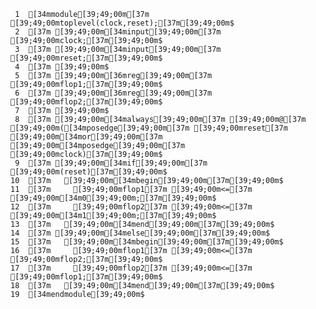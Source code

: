      1	[34mmodule[39;49;00m[37m [39;49;00mtoplevel(clock,reset);[37m[39;49;00m$
     2	[37m [39;49;00m[34minput[39;49;00m[37m [39;49;00mclock;[37m[39;49;00m$
     3	[37m [39;49;00m[34minput[39;49;00m[37m [39;49;00mreset;[37m[39;49;00m$
     4	[37m [39;49;00m$
     5	[37m [39;49;00m[36mreg[39;49;00m[37m [39;49;00mflop1;[37m[39;49;00m$
     6	[37m [39;49;00m[36mreg[39;49;00m[37m [39;49;00mflop2;[37m[39;49;00m$
     7	[37m [39;49;00m$
     8	[37m [39;49;00m[34malways[39;49;00m[37m [39;49;00m@[37m [39;49;00m([34mposedge[39;49;00m[37m [39;49;00mreset[37m [39;49;00m[34mor[39;49;00m[37m [39;49;00m[34mposedge[39;49;00m[37m [39;49;00mclock)[37m[39;49;00m$
     9	[37m [39;49;00m[34mif[39;49;00m[37m [39;49;00m(reset)[37m[39;49;00m$
    10	[37m   [39;49;00m[34mbegin[39;49;00m[37m[39;49;00m$
    11	[37m     [39;49;00mflop1[37m [39;49;00m<=[37m [39;49;00m[34m0[39;49;00m;[37m[39;49;00m$
    12	[37m     [39;49;00mflop2[37m [39;49;00m<=[37m [39;49;00m[34m1[39;49;00m;[37m[39;49;00m$
    13	[37m   [39;49;00m[34mend[39;49;00m[37m[39;49;00m$
    14	[37m [39;49;00m[34melse[39;49;00m[37m[39;49;00m$
    15	[37m   [39;49;00m[34mbegin[39;49;00m[37m[39;49;00m$
    16	[37m     [39;49;00mflop1[37m [39;49;00m<=[37m [39;49;00mflop2;[37m[39;49;00m$
    17	[37m     [39;49;00mflop2[37m [39;49;00m<=[37m [39;49;00mflop1;[37m[39;49;00m$
    18	[37m   [39;49;00m[34mend[39;49;00m[37m[39;49;00m$
    19	[34mendmodule[39;49;00m$
